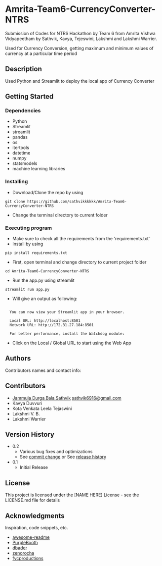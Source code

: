 # Amrita-Team6-CurrencyConverter-NTRS
Submission of Codes for NTRS Hackathon by Team 6 from Amrita Vishwa Vidyapeetham by Sathvik, Kavya, Tejeswini, Lakshmi and Lakshmi Warrier.

Used for Currency Conversion, getting maximum and minimum values of currency at a particular time period


## Description

Used Python and Streamlit to deploy the local app of Currency Converter

## Getting Started

### Dependencies

* Python
* Streamlit
* streamlit 
* pandas 
* os 
* itertools 
* datetime 
* numpy 
* statsmodels
* machine learning libraries

### Installing

* Download/Clone the repo by using 
```
git clone https://github.com/sathvikkkkkk/Amrita-Team6-CurrencyConverter-NTRS
```
* Change the terminal directory to current folder

### Executing program

* Make sure to check all the requirements from the 'requirements.txt'
* Install by using
```
pip install requirements.txt 
```
* First, open terminal and change directory to current project folder
```
cd Amrita-Team6-CurrencyConverter-NTRS
```
* Run the app.py using streamlit
```
streamlit run app.py
```
* Will give an output as following:
```

  You can now view your Streamlit app in your browser.

  Local URL: http://localhost:8501
  Network URL: http://172.31.27.184:8501

  For better performance, install the Watchdog module:

```
* Click on the Local / Global URL to start using the Web App


## Authors

Contributors names and contact info:



## Contributors
- [Jammula Durga Bala Sathvik](https://github.com/sathvikkkkkk/) sathvik6916@gmail.com
- Kavya Duvvuri
- Kota Venkata Leela Tejaswini
- Lakshmi V. B.
- Lakshmi Warrier


## Version History

* 0.2
    * Various bug fixes and optimizations
    * See [commit change]() or See [release history]()
* 0.1
    * Initial Release

## License

This project is licensed under the [NAME HERE] License - see the LICENSE.md file for details

## Acknowledgments

Inspiration, code snippets, etc.
* [awesome-readme](https://github.com/matiassingers/awesome-readme)
* [PurpleBooth](https://gist.github.com/PurpleBooth/109311bb0361f32d87a2)
* [dbader](https://github.com/dbader/readme-template)
* [zenorocha](https://gist.github.com/zenorocha/4526327)
* [fvcproductions](https://gist.github.com/fvcproductions/1bfc2d4aecb01a834b46)
